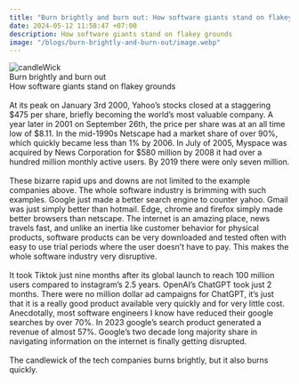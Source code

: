 ```yaml
---
title: "Burn brightly and burn out: How software giants stand on flakey grounds" 
date: 2024-05-12 11:58:47 +07:00
description: How software giants stand on flakey grounds
image: "/blogs/burn-brightly-and-burn-out/image.webp"
---
```


<img src="/blogs/burn-brightly-and-burn-out/image.webp" alt="candleWick">
<br/>

<div class="flex flex-row justify-center text-2xl">Burn brightly and burn out</div>
<div class="flex flex-row justify-center">How software giants stand on flakey grounds</div>
<br/>
<div class="text-sm dark:text-white">At its peak on January 3rd 2000, Yahoo’s stocks closed at a staggering $475 per share, briefly becoming the world’s most valuable company. A year later in 2001 on September 26th, the price per share was at an all time low of $8.11. In the mid-1990s Netscape had a market share of over 90%, which quickly became less than 1% by 2006. In July of 2005, Myspace was acquired by News Corporation for $580 million by 2008 it had over a hundred million monthly active users. By 2019 there were only seven million.</div>

<br/>
<div class="text-sm dark:text-white">
These bizarre rapid ups and downs are not limited to the example companies above. The whole software industry is brimming with such examples. Google just made a better search engine to counter yahoo. Gmail was just simply better than hotmail. Edge, chrome and firefox simply made better browsers than netscape. The internet is an amazing place, news travels fast, and unlike an inertia like customer behavior for physical products, software products can be very downloaded and tested often with easy to use trial periods where the user doesn’t have to pay. This makes the whole software industry very disruptive.</div>

<br/>
<div class="text-sm dark:text-white">
It took Tiktok just nine months after its global launch to reach 100 million users compared to instagram’s 2.5 years. OpenAI’s ChatGPT took just 2 months. There were no million dollar ad campaigns for ChatGPT, it’s just that it is a really good product available very quickly and for very little cost. Anecdotally, most software engineers I know have reduced their google searches by over 70%. In 2023 google’s search product generated a revenue of almost 57%. Google’s two decade long majority share in navigating information on the internet is finally getting disrupted. </div>

<br/>
<div class="text-sm dark:text-white">
The candlewick of the tech companies burns brightly, but it also burns quickly.</div>
<br/>
<br/>
<br/>
<br/>
